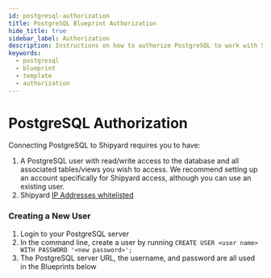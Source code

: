 ```yaml
---
id: postgresql-authorization
title: PostgreSQL Blueprint Authorization
hide_title: true
sidebar_label: Authorization
description: Instructions on how to authorize PostgreSQL to work with Shipyard's low-code PostgreSQL templates.
keywords:
  - postgresql
  - blueprint
  - template
  - authorization
---
```


# PostgreSQL Authorization

Connecting PostgreSQL to Shipyard requires you to have:
1. A PostgreSQL user with read/write access to the database and all associated tables/views you wish to access. We recommend setting up an account specifically for Shipyard access, although you can use an existing user.
2. Shipyard [IP Addresses whitelisted](../../faqs/ip-whitelist.md)


### Creating a New User

1. Login to your PostgreSQL server  
2. In the command line, create a user by running `CREATE USER <user name> WITH PASSWORD '<new password>';`  
3. The PostgreSQL server URL, the username, and password are all used in the Blueprints below  